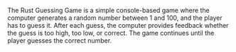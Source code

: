 The Rust Guessing Game is a simple console-based game where the computer generates a random number between 1 and 100, and the player has to guess it. After each guess, the computer provides feedback whether the guess is too high, too low, or correct. The game continues until the player guesses the correct number.

